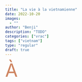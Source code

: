 ```yaml
---
title: "La vie à la vietnamienne"
date: 2022-10-20
images:
  - ""
author: "Benji"
description: "TODO"
categories: ["vrac"]
tags: ["vietnam"]
type: "regular"
draft: true
---
```


<span style="color:#ce8460; font-size: 60px; display: inline-block; float: left; line-height: 0.5; margin: 15px 15px 15px 0">À</span> 
